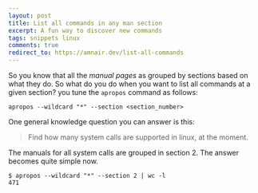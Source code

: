 ```yaml
---
layout: post
title: List all commands in any man section
excerpt: A fun way to discover new commands
tags: snippets linux
comments: true
redirect_to: https://amnair.dev/list-all-commands
---
```


So you know that all the _manual pages_ as grouped by sections based on what they do. So what do you do when
you want to list all commands at a given section? you tune the `apropos` command as follows:

~~~ shell
apropos --wildcard "*" --section <section_number>
~~~

One general knowledge question you can answer is this:
> Find how many system calls are supported in linux, at the moment.

The manuals for all system calls are grouped in section 2. The answer becomes quite simple now.
~~~shell
$ apropos --wildcard "*" --section 2 | wc -l
471
~~~
